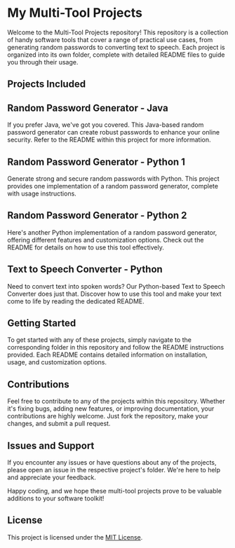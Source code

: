 # My Multi-Tool Projects

Welcome to the Multi-Tool Projects repository! This repository is a collection of handy software tools that cover a range of practical use cases, from generating random passwords to converting text to speech. Each project is organized into its own folder, complete with detailed README files to guide you through their usage.

## Projects Included

## Random Password Generator - Java 

If you prefer Java, we've got you covered. This Java-based random password generator can create robust passwords to enhance your online security. Refer to the README within this project for more information.


## Random Password Generator - Python 1

Generate strong and secure random passwords with Python. This project provides one implementation of a random password generator, complete with usage instructions.

## Random Password Generator - Python 2

Here's another Python implementation of a random password generator, offering different features and customization options. Check out the README for details on how to use this tool effectively.


## Text to Speech Converter - Python

Need to convert text into spoken words? Our Python-based Text to Speech Converter does just that. Discover how to use this tool and make your text come to life by reading the dedicated README.

## Getting Started
To get started with any of these projects, simply navigate to the corresponding folder in this repository and follow the README instructions provided. Each README contains detailed information on installation, usage, and customization options.

## Contributions
Feel free to contribute to any of the projects within this repository. Whether it's fixing bugs, adding new features, or improving documentation, your contributions are highly welcome. Just fork the repository, make your changes, and submit a pull request.

## Issues and Support
If you encounter any issues or have questions about any of the projects, please open an issue in the respective project's folder. We're here to help and appreciate your feedback.

Happy coding, and we hope these multi-tool projects prove to be valuable additions to your software toolkit!




## License

This project is licensed under the [MIT License](LICENSE).

